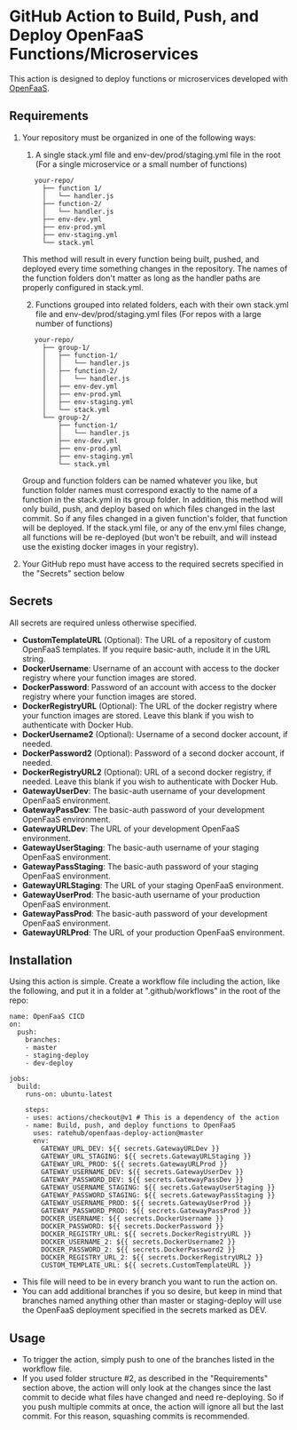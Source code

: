 # GitHub Action to Build, Push, and Deploy OpenFaaS Functions/Microservices

This action is designed to deploy functions or microservices developed with [OpenFaaS](https://www.openfaas.com).


## Requirements
1. Your repository must be organized in one of the following ways: 
   1. A single stack.yml file and env-dev/prod/staging.yml file in the root (For a single microservice or a small number of functions)  
   ```
      your-repo/
        ├── function 1/
        │   └── handler.js
        ├── function-2/
        │   └── handler.js
        ├── env-dev.yml
        ├── env-prod.yml
        ├── env-staging.yml
        └── stack.yml
   ```
      This method will result in every function being built, pushed, and deployed every time something changes in the repository. The names of the function folders don't matter as long as the handler paths are properly configured in stack.yml.
      
   2. Functions grouped into related folders, each with their own stack.yml file and env-dev/prod/staging.yml files (For repos with a large number of functions)  
   ```
      your-repo/
        ├── group-1/
        │   ├── function-1/
        │   │   └── handler.js
        │   ├── function-2/
        │   │   └── handler.js
        │   ├── env-dev.yml
        │   ├── env-prod.yml
        │   ├── env-staging.yml
        │   └── stack.yml
        └── group-2/
            ├── function-1/
            │   └── handler.js
            ├── env-dev.yml
            ├── env-prod.yml
            ├── env-staging.yml
            └── stack.yml
   ```
      Group and function folders can be named whatever you like, but function folder names must correspond exactly to the name of a function in the stack.yml in its group folder.
      In addition, this method will only build, push, and deploy based on which files changed in the last commit. So if any files changed in a given function's folder, that function will be deployed. If the stack.yml file, or any of the env.yml files change, all functions will be re-deployed (but won't be rebuilt, and will instead use the existing docker images in your registry).
      
2. Your GitHub repo must have access to the required secrets specified in the "Secrets" section below


## Secrets
All secrets are required unless otherwise specified.
- **CustomTemplateURL** (Optional): The URL of a repository of custom OpenFaaS templates. If you require basic-auth, include it in the URL string.
- **DockerUsername**: Username of an account with access to the docker registry where your function images are stored.
- **DockerPassword**: Password of an account with access to the docker registry where your function images are stored.
- **DockerRegistryURL** (Optional): The URL of the docker registry where your function images are stored. Leave this blank if you wish to authenticate with Docker Hub.
- **DockerUsername2** (Optional): Username of a second docker account, if needed.
- **DockerPassword2** (Optional): Password of a second docker account, if needed.
- **DockerRegistryURL2** (Optional): URL of a second docker registry, if needed. Leave this blank if you wish to authenticate with Docker Hub.
- **GatewayUserDev**: The basic-auth username of your development OpenFaaS environment.
- **GatewayPassDev**: The basic-auth password of your development OpenFaaS environment.
- **GatewayURLDev**: The URL of your development OpenFaaS environment.
- **GatewayUserStaging**: The basic-auth username of your staging OpenFaaS environment.
- **GatewayPassStaging**: The basic-auth password of your staging OpenFaaS environment.
- **GatewayURLStaging**: The URL of your staging OpenFaaS environment.
- **GatewayUserProd**: The basic-auth username of your production OpenFaaS environment.
- **GatewayPassProd**: The basic-auth password of your development OpenFaaS environment.
- **GatewayURLProd**: The URL of your production OpenFaaS environment.


## Installation
Using this action is simple. Create a workflow file including the action, like the following, and put it in a folder at ".github/workflows" in the root of the repo:

```
name: OpenFaaS CICD
on:
  push:
    branches:
    - master
    - staging-deploy
    - dev-deploy

jobs:
  build:
    runs-on: ubuntu-latest

    steps:
    - uses: actions/checkout@v1 # This is a dependency of the action
    - name: Build, push, and deploy functions to OpenFaaS
      uses: ratehub/openfaas-deploy-action@master
      env:
        GATEWAY_URL_DEV: ${{ secrets.GatewayURLDev }}
        GATEWAY_URL_STAGING: ${{ secrets.GatewayURLStaging }}
        GATEWAY_URL_PROD: ${{ secrets.GatewayURLProd }}
        GATEWAY_USERNAME_DEV: ${{ secrets.GatewayUserDev }}
        GATEWAY_PASSWORD_DEV: ${{ secrets.GatewayPassDev }}
        GATEWAY_USERNAME_STAGING: ${{ secrets.GatewayUserStaging }}
        GATEWAY_PASSWORD_STAGING: ${{ secrets.GatewayPassStaging }}
        GATEWAY_USERNAME_PROD: ${{ secrets.GatewayUserProd }}
        GATEWAY_PASSWORD_PROD: ${{ secrets.GatewayPassProd }}
        DOCKER_USERNAME: ${{ secrets.DockerUsername }}
        DOCKER_PASSWORD: ${{ secrets.DockerPassword }}
        DOCKER_REGISTRY_URL: ${{ secrets.DockerRegistryURL }}
        DOCKER_USERNAME_2: ${{ secrets.DockerUsername2 }}
        DOCKER_PASSWORD_2: ${{ secrets.DockerPassword2 }}
        DOCKER_REGISTRY_URL_2: ${{ secrets.DockerRegistryURL2 }}
        CUSTOM_TEMPLATE_URL: ${{ secrets.CustomTemplateURL }}
```
- This file will need to be in every branch you want to run the action on.
- You can add additional branches if you so desire, but keep in mind that branches named anything other than master or staging-deploy will use the OpenFaaS deployment specified in the secrets marked as DEV.

## Usage
- To trigger the action, simply push to one of the branches listed in the workflow file.
- If you used folder structure #2, as described in the "Requirements" section above, the action will only look at the changes since the last commit to decide what files have changed and need re-deploying. So if you push multiple commits at once, the action will ignore all but the last commit. For this reason, squashing commits is recommended.
